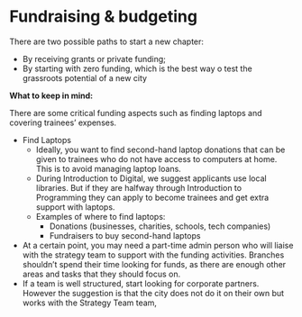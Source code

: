 # Fundraising & budgeting

There are two possible paths to start a new chapter:

* By receiving grants or private funding;
* By starting with zero funding, which is the best way o test the grassroots potential of a new city

**What to keep in mind:**

There are some critical funding aspects such as finding laptops and covering trainees’ expenses. &#x20;

* Find Laptops
  * Ideally, you want to find second-hand laptop donations that can be given to trainees who do not have access to computers at home. This is to avoid managing laptop loans.
  * During Introduction to Digital, we suggest applicants use local libraries. But if they are halfway through Introduction to Programming they can apply to become trainees and get extra support with laptops.
  * Examples of where to find laptops:
    * Donations (businesses, charities, schools, tech companies)
    * Fundraisers to buy second-hand laptops
* At a certain point, you may need a part-time admin person who will liaise with the strategy team to support with the funding activities. Branches shouldn’t spend their time looking for funds, as there are enough other areas and tasks that they should focus on.
* If a team is well structured, start looking for corporate partners. However the suggestion is that the city does not do it on their own but works with the Strategy Team team,
